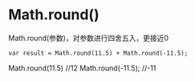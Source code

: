 # Math.round()

Math.round(参数)，对参数进行四舍五入，更接近0

```
var result = Math.round(11.5) + Math.round(-11.5);
```
Math.round(11.5) //12
Math.round(-11.5); //-11